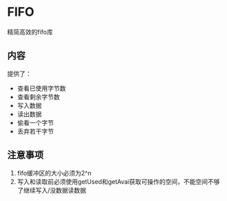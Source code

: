 # FIFO
精简高效的fifo库
## 内容
提供了：
- 查看已使用字节数
- 查看剩余字节数
- 写入数据
- 读出数据
- 偷看一个字节
- 丢弃若干字节
## 注意事项
1. fifo缓冲区的大小必须为2^n
2. 写入和读取前必须使用getUsed和getAvai获取可操作的空间，不能空间不够了继续写入/没数据读数据
